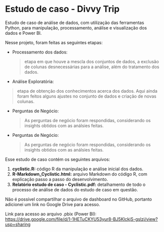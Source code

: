 # Estudo de caso - Divvy Trip
 Estudo de caso de análise de dados, com utilização das ferramentas Python, para manipulação, processamento, análise e visualização dos dados e Power BI.

 Nesse projeto, foram feitas as seguintes etapas:

 * Processamento dos dados:
   > etapa em que houve a mescla dos conjuntos de dados, a exclusão de colunas desnecessárias para a análise, além do tratamento dos dados.
 *  Análise Exploratória:
   > etapa de obtenção dos conhecimentos acerca dos dados. Aqui ainda foram feitos alguns ajustes no conjunto de dados e criação de novas colunas.
 * Perguntas de Negócio:
   > As perguntas de negócio foram respondidas, considerando os insights obtidos com as análsies feitas.
 * Perguntas de Negócio:
   > As perguntas de negócio foram respondidas, considerando os insights obtidos com as análsies feitas.  
 
 Esse estudo de caso contém os seguintes arquivos:
   1. **cyclistic.R:** código R da manipulação e análise inicial dos dados.
   2. **R-Markdown_Cyclistic.html:** arquivo Markdown do código R, com explicação passo a passo do desenvolvimento.
   3. **Relatório estudo de caso - Cyclistic.pdf:** detalhamento de todo o processo de análise de dados do estudo de caso em questão.
   
Não é possível compartilhar o arquivo de dashboard no GitHub, portanto adicionei um link no Google Drive para acesso.

Link para acesso ao arquivo .pbix (Power BI): https://drive.google.com/file/d/1-1HETuCKYU53yur8-BJ5KlckjS-gslzj/view?usp=sharing
